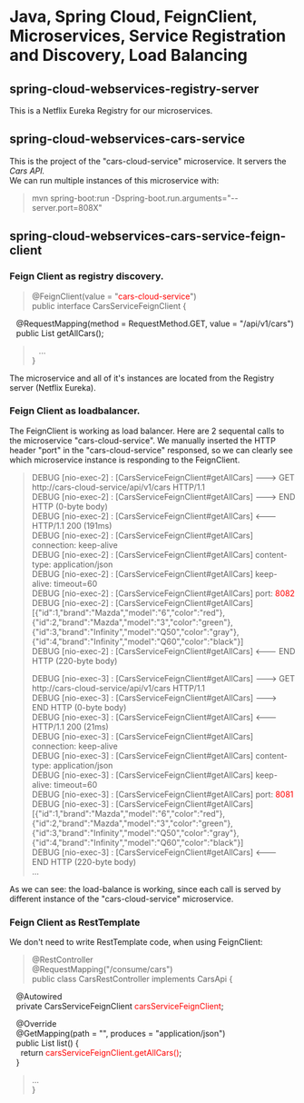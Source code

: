 # Java, Spring Cloud, FeignClient, Microservices, Service Registration and Discovery, Load Balancing

## spring-cloud-webservices-registry-server
This is a Netflix Eureka Registry for our microservices.

## spring-cloud-webservices-cars-service
This is the project of the "cars-cloud-service" microservice. It servers the _Cars API._   
We can run multiple instances of this microservice with:  
>  mvn spring-boot:run -Dspring-boot.run.arguments="--server.port=808X"

## spring-cloud-webservices-cars-service-feign-client

### Feign Client as registry discovery.

> @FeignClient(value = "<span style='color:red'>cars-cloud-service</span>")  
  public interface CarsServiceFeignClient {  
>  
  &nbsp;&nbsp; @RequestMapping(method = RequestMethod.GET, value = "/api/v1/cars")  
  &nbsp;&nbsp; public List<Car> getAllCars();  
>  &nbsp;&nbsp; ...  
}  

The microservice and all of it's instances are located from the Registry server (Netflix Eureka).

### Feign Client as loadbalancer.

The FeignClient is working as load balancer. Here are 2 sequental calls to the microservice "cars-cloud-service". We manually inserted the HTTP header "port" in the "cars-cloud-service" responsed, so we can clearly see which microservice instance is responding to the FeignClient.

>DEBUG [nio-exec-2] : [CarsServiceFeignClient#getAllCars] ---> GET http://cars-cloud-service/api/v1/cars HTTP/1.1  
DEBUG [nio-exec-2] : [CarsServiceFeignClient#getAllCars] ---> END HTTP (0-byte body)  
DEBUG [nio-exec-2] : [CarsServiceFeignClient#getAllCars] <--- HTTP/1.1 200 (191ms)  
DEBUG [nio-exec-2] : [CarsServiceFeignClient#getAllCars] connection: keep-alive  
DEBUG [nio-exec-2] : [CarsServiceFeignClient#getAllCars] content-type: application/json  
DEBUG [nio-exec-2] : [CarsServiceFeignClient#getAllCars] keep-alive: timeout=60  
DEBUG [nio-exec-2] : [CarsServiceFeignClient#getAllCars] port: <span style='color:red'>8082</span>  
DEBUG [nio-exec-2] : [CarsServiceFeignClient#getAllCars] [{"id":1,"brand":"Mazda","model":"6","color":"red"},{"id":2,"brand":"Mazda","model":"3","color":"green"},{"id":3,"brand":"Infinity","model":"Q50","color":"gray"},{"id":4,"brand":"Infinity","model":"Q60","color":"black"}]  
DEBUG [nio-exec-2] : [CarsServiceFeignClient#getAllCars] <--- END HTTP (220-byte body)  
>  
>DEBUG [nio-exec-3] : [CarsServiceFeignClient#getAllCars] ---> GET http://cars-cloud-service/api/v1/cars HTTP/1.1  
DEBUG [nio-exec-3] : [CarsServiceFeignClient#getAllCars] ---> END HTTP (0-byte body)  
DEBUG [nio-exec-3] : [CarsServiceFeignClient#getAllCars] <--- HTTP/1.1 200 (21ms)  
DEBUG [nio-exec-3] : [CarsServiceFeignClient#getAllCars] connection: keep-alive  
DEBUG [nio-exec-3] : [CarsServiceFeignClient#getAllCars] content-type: application/json  
DEBUG [nio-exec-3] : [CarsServiceFeignClient#getAllCars] keep-alive: timeout=60  
DEBUG [nio-exec-3] : [CarsServiceFeignClient#getAllCars] port: <span style='color:red'>8081</span>  
DEBUG [nio-exec-3] : [CarsServiceFeignClient#getAllCars] [{"id":1,"brand":"Mazda","model":"6","color":"red"},{"id":2,"brand":"Mazda","model":"3","color":"green"},{"id":3,"brand":"Infinity","model":"Q50","color":"gray"},{"id":4,"brand":"Infinity","model":"Q60","color":"black"}]  
DEBUG [nio-exec-3] : [CarsServiceFeignClient#getAllCars] <--- END HTTP (220-byte body)  
> ...

As we can see: the load-balance is working, since each call is served by different instance of the "cars-cloud-service" microservice.

### Feign Client as RestTemplate

We don't need to write RestTemplate code, when using FeignClient:
> @RestController  
  @RequestMapping("/consume/cars")  
  public class CarsRestController implements CarsApi {  
>  
  &nbsp;&nbsp; @Autowired  
  &nbsp;&nbsp; private CarsServiceFeignClient <span style='color:red'>carsServiceFeignClient</span>;  
>  
  &nbsp;&nbsp; @Override  
  &nbsp;&nbsp; @GetMapping(path = "", produces = "application/json")  
  &nbsp;&nbsp; public List<Car> list() {  
  &nbsp;&nbsp;&nbsp;&nbsp;   return <span style='color:red'>carsServiceFeignClient.getAllCars()</span><span>;</span>  
  &nbsp;&nbsp; }  
> ...  
  }
